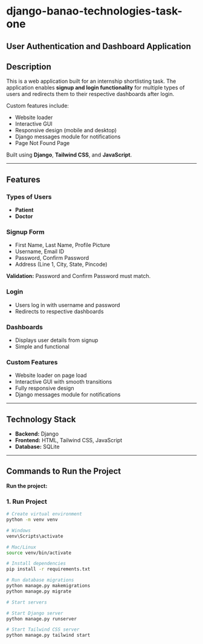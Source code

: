 # django-banao-technologies-task-one
## User Authentication and Dashboard Application

## Description
This is a web application built for an internship shortlisting task. The application enables **signup and login functionality** for multiple types of users and redirects them to their respective dashboards after login.  

Custom features include:  
- Website loader  
- Interactive GUI  
- Responsive design (mobile and desktop)  
- Django messages module for notifications 
- Page Not Found Page 

Built using **Django**, **Tailwind CSS**, and **JavaScript**.  

---

## Features

### Types of Users
- **Patient**  
- **Doctor**  

### Signup Form
- First Name, Last Name, Profile Picture  
- Username, Email ID  
- Password, Confirm Password  
- Address (Line 1, City, State, Pincode)  

**Validation:** Password and Confirm Password must match.  

### Login
- Users log in with username and password  
- Redirects to respective dashboards  

### Dashboards
- Displays user details from signup  
- Simple and functional  

### Custom Features
- Website loader on page load  
- Interactive GUI with smooth transitions  
- Fully responsive design  
- Django messages module for notifications  

---

## Technology Stack
- **Backend:** Django  
- **Frontend:** HTML, Tailwind CSS, JavaScript  
- **Database:** SQLite  

---

## Commands to Run the Project

**Run the project:**  

### 1. Run Project
```bash
# Create virtual environment
python -m venv venv

# Windows
venv\Scripts\activate

# Mac/Linux
source venv/bin/activate

# Install dependencies
pip install -r requirements.txt

# Run database migrations
python manage.py makemigrations
python manage.py migrate

# Start servers

# Start Django server
python manage.py runserver

# Start Tailwind CSS server
python manage.py tailwind start






